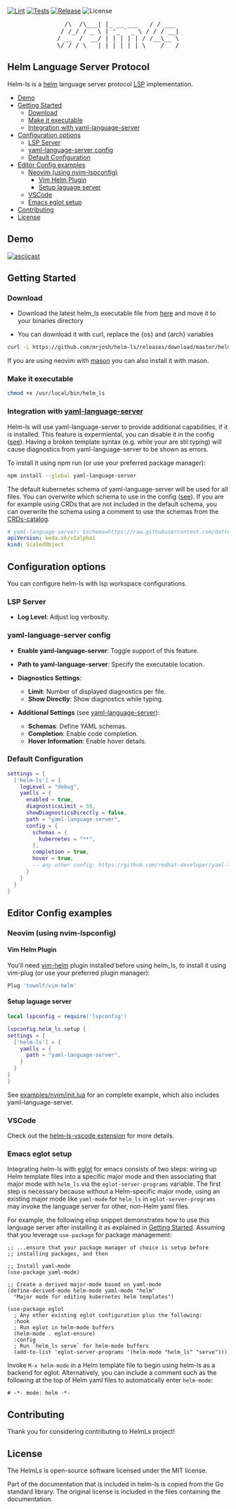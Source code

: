 [![Lint](https://github.com/mrjosh/helm-ls/actions/workflows/lint.yml/badge.svg)](https://github.com/mrjosh/helm-ls/actions/workflows/lint.yml)
[![Tests](https://github.com/mrjosh/helm-ls/actions/workflows/tests.yml/badge.svg)](https://github.com/mrjosh/helm-ls/actions/workflows/tests.yml)
[![Release](https://github.com/mrjosh/helm-ls/actions/workflows/artifacts.yml/badge.svg)](https://github.com/mrjosh/helm-ls/releases/latest)
![License](https://img.shields.io/github/license/mrjosh/helm-ls)

<pre align="center">
  /\  /\___| |_ __ ___   / / ___ 
 / /_/ / _ \ | '_ ` _ \ / / / __|
/ __  /  __/ | | | | | / /__\__ \
\/ /_/ \___|_|_| |_| |_\____/___/
</pre>

## Helm Language Server Protocol

Helm-ls is a [helm](https://github.com/helm/helm) language server protocol [LSP](https://microsoft.github.io/language-server-protocol/) implementation.

<!-- vim-markdown-toc GFM -->

* [Demo](#demo)
* [Getting Started](#getting-started)
    * [Download](#download)
    * [Make it executable](#make-it-executable)
    * [Integration with yaml-language-server](#integration-with-yaml-language-server)
* [Configuration options](#configuration-options)
    * [LSP Server](#lsp-server)
    * [yaml-language-server config](#yaml-language-server-config)
    * [Default Configuration](#default-configuration)
* [Editor Config examples](#editor-config-examples)
    * [Neovim (using nvim-lspconfig)](#neovim-using-nvim-lspconfig)
        * [Vim Helm Plugin](#vim-helm-plugin)
        * [Setup laguage server](#setup-laguage-server)
    * [VSCode](#vscode)
    * [Emacs eglot setup](#emacs-eglot-setup)
* [Contributing](#contributing)
* [License](#license)

<!-- vim-markdown-toc -->

## Demo

[![asciicast](https://asciinema.org/a/485522.svg)](https://asciinema.org/a/485522)

## Getting Started

### Download

- Download the latest helm_ls executable file from [here](https://github.com/mrjosh/helm-ls/releases/latest) and move it to your binaries directory

- You can download it with curl, replace the {os} and {arch} variables

```bash
curl -L https://github.com/mrjosh/helm-ls/releases/download/master/helm_ls_{os}_{arch} --output /usr/local/bin/helm_ls
```

If you are using neovim with [mason](https://github.com/williamboman/mason.nvim) you can also install it with mason.

### Make it executable

```bash
chmod +x /usr/local/bin/helm_ls
```

### Integration with [yaml-language-server](https://github.com/redhat-developer/yaml-language-server)

Helm-ls will use yaml-language-server to provide additional capabilities, if it is installed.
This feature is expermiental, you can disable it in the config ([see](#configuration-options)).
Having a broken template syntax (e.g. while your are stil typing) will cause diagnostics from yaml-language-server to be shown as errors.

To install it using npm run (or use your preferred package manager):

```bash
npm install --global yaml-language-server
```

The default kubernetes schema of yaml-language-server will be used for all files. You can overwrite which schema to use in the config ([see](#configuration-options)).
If you are for example using CRDs that are not included in the default schema, you can overwrite the schema using a comment
to use the schemas from the [CRDs-catalog](https://github.com/datreeio/CRDs-catalog).

```yaml
# yaml-language-server: $schema=https://raw.githubusercontent.com/datreeio/CRDs-catalog/main/keda.sh/scaledobject_v1alpha1.json
apiVersion: keda.sh/v1alpha1
kind: ScaledObject
```

## Configuration options

You can configure helm-ls with lsp workspace configurations.

### LSP Server

- **Log Level**: Adjust log verbosity.

### yaml-language-server config

- **Enable yaml-language-server**: Toggle support of this feature.
- **Path to yaml-language-server**: Specify the executable location.
- **Diagnostics Settings**:

  - **Limit**: Number of displayed diagnostics per file.
  - **Show Directly**: Show diagnostics while typing.

- **Additional Settings** (see [yaml-language-server](https://github.com/redhat-developer/yaml-language-server#language-server-settings)):
  - **Schemas**: Define YAML schemas.
  - **Completion**: Enable code completion.
  - **Hover Information**: Enable hover details.

### Default Configuration

```lua
settings = {
  ['helm-ls'] = {
    logLevel = "debug",
    yamlls = {
      enabled = true,
      diagnosticsLimit = 50,
      showDiagnosticsDirectly = false,
      path = "yaml-language-server",
      config = {
        schemas = {
          kubernetes = "**",
        },
        completion = true,
        hover = true,
        -- any other config: https://github.com/redhat-developer/yaml-language-server#language-server-settings
      }
    }
  }
}
```

## Editor Config examples

### Neovim (using nvim-lspconfig)

#### Vim Helm Plugin

You'll need [vim-helm](https://github.com/towolf/vim-helm) plugin installed before using helm_ls, to install it using vim-plug (or use your preferred plugin manager):

```lua
Plug 'towolf/vim-helm'
```

#### Setup laguage server

```lua
local lspconfig = require('lspconfig')

lspconfig.helm_ls.setup {
settings = {
  ['helm-ls'] = {
    yamlls = {
      path = "yaml-language-server",
    }
  }
}
}
```

See [examples/nvim/init.lua](https://github.com/mrjosh/helm-ls/blob/master/examples/nvim/init.lua) for an
complete example, which also includes yaml-language-server.


### VSCode

Check out the [helm-ls-vscode extension](https://github.com/qvalentin/helm-ls-vscode) for more details.

### Emacs eglot setup

Integrating helm-ls with [eglot](https://github.com/joaotavora/eglot) for emacs consists of two steps: wiring up Helm template files into a specific major mode and then associating that major mode with `helm_ls` via the `eglot-server-programs` variable.
The first step is necessary because without a Helm-specific major mode, using an existing major mode like `yaml-mode` for `helm_ls` in `eglot-server-programs` may invoke the language server for other, non-Helm yaml files.

For example, the following elisp snippet demonstrates how to use this language server after installing it as explained in [Getting Started](#getting-started).
Assuming that you leverage `use-package` for package management:

```elisp
;; ...ensure that your package manager of choice is setup before
;; installing packages, and then

;; Install yaml-mode
(use-package yaml-mode)

;; Create a derived major-mode based on yaml-mode
(define-derived-mode helm-mode yaml-mode "helm"
  "Major mode for editing kubernetes helm templates")

(use-package eglot
  ; Any other existing eglot configuration plus the following:
  :hook
  ; Run eglot in helm-mode buffers
  (helm-mode . eglot-ensure)
  :config
  ; Run `helm_ls serve` for helm-mode buffers
  (add-to-list 'eglot-server-programs '(helm-mode "helm_ls" "serve")))
```

Invoke `M-x helm-mode` in a Helm template file to begin using helm-ls as a backend for eglot.
Alternatively, you can include a comment such as the following at the top of Helm yaml files to automatically enter `helm-mode`:

    # -*- mode: helm -*-

## Contributing

Thank you for considering contributing to HelmLs project!

## License

The HelmLs is open-source software licensed under the MIT license.

Part of the documentation that is included in helm-ls is copied from the Go standard library. The original license is included in the files containing the documentation.
